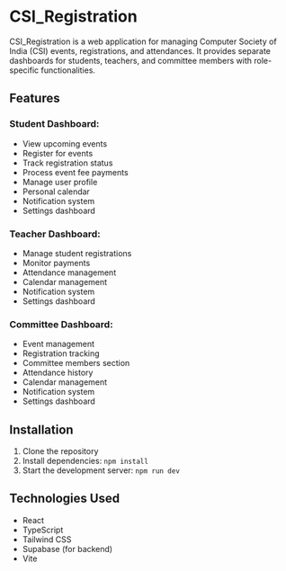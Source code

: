 
# CSI_Registration

CSI_Registration is a web application for managing Computer Society of India (CSI) events, registrations, and attendances. It provides separate dashboards for students, teachers, and committee members with role-specific functionalities.

## Features

### Student Dashboard:
- View upcoming events
- Register for events
- Track registration status
- Process event fee payments
- Manage user profile
- Personal calendar
- Notification system
- Settings dashboard

### Teacher Dashboard:
- Manage student registrations
- Monitor payments
- Attendance management
- Calendar management
- Notification system
- Settings dashboard

### Committee Dashboard:
- Event management
- Registration tracking
- Committee members section
- Attendance history
- Calendar management
- Notification system
- Settings dashboard

## Installation

1. Clone the repository
2. Install dependencies: `npm install`
3. Start the development server: `npm run dev`

## Technologies Used

- React
- TypeScript
- Tailwind CSS
- Supabase (for backend)
- Vite

